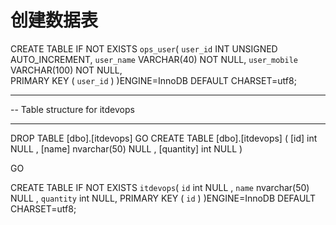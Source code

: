 # 创建数据表

CREATE TABLE IF NOT EXISTS `ops_user`(
   `user_id` INT UNSIGNED AUTO_INCREMENT,
   `user_name` VARCHAR(40) NOT NULL,
   `user_mobile` VARCHAR(100) NOT NULL,   
   PRIMARY KEY ( `user_id` )
)ENGINE=InnoDB DEFAULT CHARSET=utf8;


-- ----------------------------
-- Table structure for itdevops
-- ----------------------------
DROP TABLE [dbo].[itdevops]
GO
CREATE TABLE [dbo].[itdevops] (
[id] int NULL ,
[name] nvarchar(50) NULL ,
[quantity] int NULL 
)

GO

CREATE TABLE IF NOT EXISTS `itdevops`(
   `id` int NULL ,
   `name` nvarchar(50) NULL ,
   `quantity` int NULL,
    PRIMARY KEY ( `id` )
)ENGINE=InnoDB DEFAULT CHARSET=utf8;